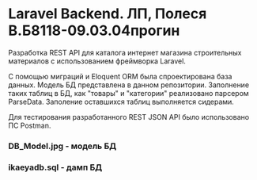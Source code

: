 # Laravel Backend. ЛП, Полеся В.Б8118-09.03.04прогин
Разработка REST API для каталога интернет магазина строительных материалов с использованием фреймворка Laravel.

С помощью миграций и Eloquent ORM была спроектирована база данных. Модель БД представлена в данном репозитории.
Заполнение таких таблиц в БД, как "товары" и "категории" реализовано парсером ParseData.
Заполение оставшихся таблиц выполняется сидерами.

Для тестирования разработанного REST JSON API было использовано ПС Postman.

<h3>DB_Model.jpg - модель БД
<h3>ikaeyadb.sql - дамп БД
